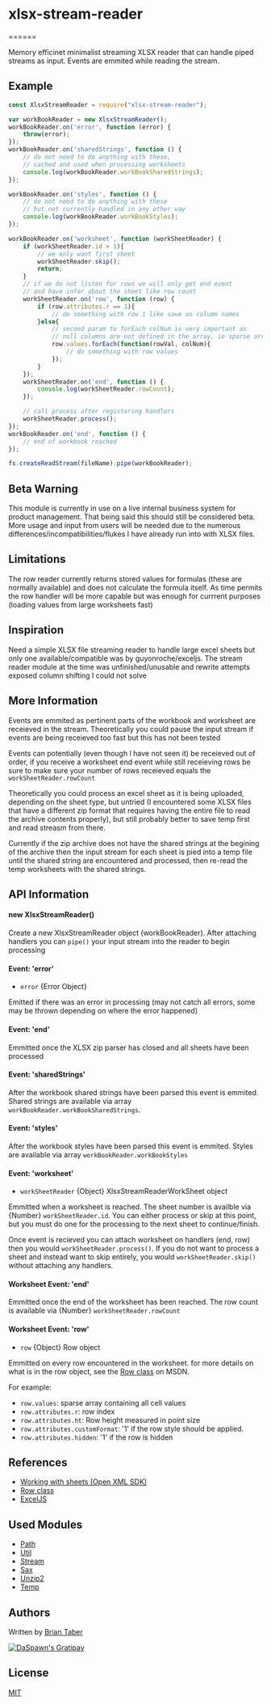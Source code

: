 # xlsx-stream-reader
======

Memory efficinet minimalist streaming XLSX reader that can handle piped 
streams as input. Events are emmited while reading the stream.


Example
-------
```javascript
const XlsxStreamReader = require("xlsx-stream-reader");

var workBookReader = new XlsxStreamReader();
workBookReader.on('error', function (error) {
    throw(error);
});
workBookReader.on('sharedStrings', function () {
    // do not need to do anything with these, 
    // cached and used when processing worksheets
    console.log(workBookReader.workBookSharedStrings);
});

workBookReader.on('styles', function () {
    // do not need to do anything with these
    // but not currently handled in any other way
    console.log(workBookReader.workBookStyles);
});

workBookReader.on('worksheet', function (workSheetReader) {
    if (workSheetReader.id > 1){
        // we only want first sheet
        workSheetReader.skip();
        return; 
    }
    // if we do not listen for rows we will only get end event
    // and have infor about the sheet like row count
    workSheetReader.on('row', function (row) {
        if (row.attributes.r == 1){
            // do something with row 1 like save as column names
        }else{
            // second param to forEach colNum is very important as
            // null columns are not defined in the array, ie sparse array
            row.values.forEach(function(rowVal, colNum){
                // do something with row values
            });
        }
    });
    workSheetReader.on('end', function () {
        console.log(workSheetReader.rowCount);
    });

    // call process after registering handlers
    workSheetReader.process();
});
workBookReader.on('end', function () {
    // end of workbook reached
});

fs.createReadStream(fileName).pipe(workBookReader);

```


Beta Warning
-------
This module is currently in use on a live internal business system for product 
management. That being said this should still be considered beta. More usage 
and input from users will be needed due to the numerous differences/incompatibilities/flukes 
I have already run into with XLSX files.


Limitations
-------
The row reader currently returns stored values for formulas (these are normally available)
and does not calculate the formula itself. As time permits the row handler will be more capable 
but was enough for currrent purposes (loading values from large worksheets fast)
 


Inspiration
-----------
Need a simple XLSX file streaming reader to handle large excel sheets but only 
one available/compatible was by guyonroche/exceljs. The stream reader module at 
the time was unfinished/unusable and rewrite attempts exposed column shifting I 
could not solve


More Information
-----------
Events are emmited as pertinent parts of the workbook and worksheet are receieved 
in the stream. Theoretically you could pause the input stream if events are being 
receieved too fast but this has not been tested

Events can potentially (even though I have not seen it) be receieved out of order, 
if you receive a worksheet end event while still receieving rows be sure to make sure 
your number of rows receieved equals the `workSheetReader.rowCount` 

Theoretically you could process an excel sheet as it is being uploaded, depending 
on the sheet type, but untried (I encountered some XLSX files that have a different 
zip format that requires having the entire file to read the archive contents properly), 
but still probably better to save temp first and read streasm from there.

Currently if the zip archive does not have the shared strings at the begining of the 
archive then the input stream for each sheet is pied into a temp file until the shared 
string are encountered and processed, then re-read the temp worksheets with the shared 
strings. 


API Information
-----------
#### new XlsxStreamReader()

Create a new XlsxStreamReader object (workBookReader). After attaching handlers you 
can `pipe()` your input stream into the reader to begin processing

#### Event: 'error'

* `error` {Error Object}

Emitted if there was an error in processing (may not catch all errors, 
some may be thrown depending on where the error happened)

#### Event: 'end'

Emmitted once the XLSX zip parser has closed and all sheets have been processed

#### Event: 'sharedStrings'

After the workbook shared strings have been parsed this event is emmited. Shared strings 
are available via array `workBookReader.workBookSharedStrings`.

#### Event: 'styles'

After the workbook styles have been parsed this event is emmited. Styles are available 
via array `workBookReader.workBookStyles`

#### Event: 'worksheet'

* `workSheetReader` {Object} XlsxStreamReaderWorkSheet object

Emmitted when a worksheet is reached. The sheet number is availble via 
{Number} `workSheetReader.id`. You can either process or skip at this point, 
but you must do one for the processing to the next sheet to continue/finish.

Once event is recieved you can attach worksheet on handlers (end, row) then you 
would `workSheetReader.process()`. If you do not want to process a sheet and instead 
want to skip entirely, you would `workSheetReader.skip()` without attaching any handlers.

#### Worksheet Event: 'end'

Emmitted once the end of the worksheet has been reached. The row count is 
available via {Number} `workSheetReader.rowCount`

#### Worksheet Event: 'row'

* `row` {Object} Row object

Emmitted on every row encountered in the worksheet. for more details on what 
is in the row object, see the [Row class][msdnRows] on MSDN.  

For example:
* `row.values`: sparse array containing all cell values
* `row.attributes.r`: row index
* `row.attributes.ht`: Row height measured in point size
* `row.attributes.customFormat`: '1' if the row style should be applied.
* `row.attributes.hidden`: '1' if the row is hidden


References
-----------
* [Working with sheets (Open XML SDK)][msdnSheets]
* [Row class][msdnRows]
* [ExcelJS][ExcelJS]


Used Modules
-----------
* [Path][modPath]
* [Util][modUtil]
* [Stream][modStream]
* [Sax][modSax]
* [Unzip2][modUnzip2]
* [Temp][modTemp]


Authors
-----------
Written by [Brian Taber](https://github.com/DaSpawn) 

[![DaSpawn's Gratipay][gratipay-image-daspawn]][gratipay-url-daspawn]


License
-----------
[MIT](LICENSE)



[gratipay-url-daspawn]: https://gratipay.com/~DaSpawn
[gratipay-image-daspawn]: https://img.shields.io/gratipay/team/daspawn.svg
[msdnRows]: https://msdn.microsoft.com/EN-US/library/office/documentformat.openxml.spreadsheet.row.aspx
[msdnSheets]: https://msdn.microsoft.com/EN-US/library/office/gg278309.aspx
[ExcelJS]: https://github.com/guyonroche/exceljs

[modPath]: https://nodejs.org/api/path.html
[modStream]: https://nodejs.org/api/stream.html
[modUtil]: https://nodejs.org/api/util.html
[modSax]: https://github.com/isaacs/sax-js
[modUnzip2]: https://github.com/glebdmitriew/node-unzip-2
[modTemp]: https://github.com/bruce/node-temp